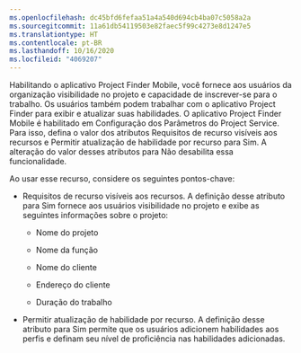 ```yaml
---
ms.openlocfilehash: dc45bfd6fefaa51a4a540d694cb4ba07c5058a2a
ms.sourcegitcommit: 11a61db54119503e82faec5f99c4273e8d1247e5
ms.translationtype: HT
ms.contentlocale: pt-BR
ms.lasthandoff: 10/16/2020
ms.locfileid: "4069207"
---
```

Habilitando o aplicativo Project Finder Mobile, você fornece aos usuários da organização visibilidade no projeto e capacidade de inscrever-se para o trabalho. Os usuários também podem trabalhar com o aplicativo Project Finder para exibir e atualizar suas habilidades. O aplicativo Project Finder Mobile é habilitado em Configuração dos Parâmetros do Project Service. Para isso, defina o valor dos atributos Requisitos de recurso visíveis aos recursos e Permitir atualização de habilidade por recurso para Sim. A alteração do valor desses atributos para Não desabilita essa funcionalidade.  
  
 Ao usar esse recurso, considere os seguintes pontos-chave:  
  
-   Requisitos de recurso visíveis aos recursos. A definição desse atributo para Sim fornece aos usuários visibilidade no projeto e exibe as seguintes informações sobre o projeto:  
  
    -   Nome do projeto  
  
    -   Nome da função  
  
    -   Nome do cliente  
  
    -   Endereço do cliente  
  
    -   Duração do trabalho  
  
-   Permitir atualização de habilidade por recurso. A definição desse atributo para Sim permite que os usuários adicionem habilidades aos perfis e definam seu nível de proficiência nas habilidades adicionadas.